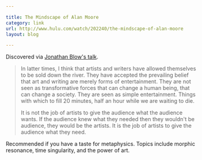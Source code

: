 ```yaml
---

title: The Mindscape of Alan Moore
category: link
url: http://www.hulu.com/watch/202240/the-mindscape-of-alan-moore
layout: blog

---
```


Discovered via [Jonathan Blow's talk](/2011/games-human-condition).

> In latter times, I think that artists and writers have allowed themselves to be sold down the river. They have accepted the prevailing belief that art and writing are merely forms of entertainment. They are not seen as transformative forces that can change a human being, that can change a society. They are seen as simple entertainment. Things with which to fill 20 minutes, half an hour while we are waiting to die.
>
> It is not the job of artists to give the audience what the audience wants. If the audience knew what they needed then they wouldn't be audience, they would be the artists. It is the job of artists to give the audience what they need.

Recommended if you have a taste for metaphysics. Topics include morphic resonance, time singularity, and the power of art.